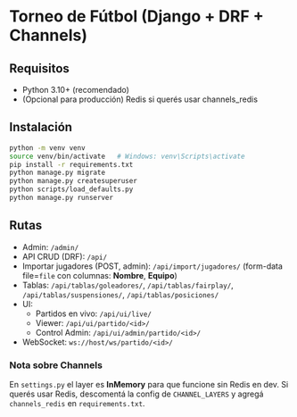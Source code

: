 # Torneo de Fútbol (Django + DRF + Channels)

## Requisitos
- Python 3.10+ (recomendado)
- (Opcional para producción) Redis si querés usar channels_redis

## Instalación
```bash
python -m venv venv
source venv/bin/activate   # Windows: venv\Scripts\activate
pip install -r requirements.txt
python manage.py migrate
python manage.py createsuperuser
python scripts/load_defaults.py
python manage.py runserver
```

## Rutas
- Admin: `/admin/`
- API CRUD (DRF): `/api/`
- Importar jugadores (POST, admin): `/api/import/jugadores/` (form-data file=`file` con columnas: **Nombre**, **Equipo**)
- Tablas: `/api/tablas/goleadores/`, `/api/tablas/fairplay/`, `/api/tablas/suspensiones/`, `/api/tablas/posiciones/`
- UI:
  - Partidos en vivo: `/api/ui/live/`
  - Viewer: `/api/ui/partido/<id>/`
  - Control Admin: `/api/ui/admin/partido/<id>/`
- WebSocket: `ws://host/ws/partido/<id>/`

### Nota sobre Channels
En `settings.py` el layer es **InMemory** para que funcione sin Redis en dev.
Si querés usar Redis, descomentá la config de `CHANNEL_LAYERS` y agregá `channels_redis` en `requirements.txt`.
